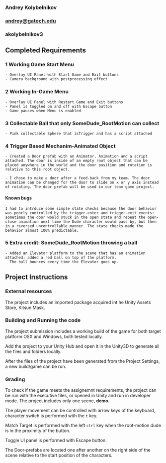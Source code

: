 ### Andrey Kolybelnikov

### andrey@gatech.edu

### akolybelnikov3

## Completed Requirements

### 1 Working Game Start Menu

    - Overlay UI Panel with Start Game and Exit buttons
    - Camera background with postprocessing effect

### 2 Working In-Game Menu

    - Overlay UI Panel with Restart Game and Exit buttons
    - Panel is toggled on and off with Escape button
    - Game pauses when Menu is enabled

### 3 Collectable Ball that only SomeDude_RootMotion can collect

    - Pink collectable Sphere that isTrigger and has a script attached

### 4 Trigger Based Mechanim-Animated Object

    - Created a Door prefab with an Animator, Animation and a script attached. The door is inside of an empty root object that can be placed anywhere in the world and the door position and rotation is relative to this root object.

    - I chose to make a door after a feed-back from my team. The door animation can be changed for the door to slide on x or y axis instead of rotating. The door prefab will be used in our team game project.

#### Known bugs

    I had to intrduce some simple state checks because the door behavior was poorly controlled by the trigger-enter and trigger-exit events: sometimes the door would stuck in the open state and repeat the open-close animation next time the Dude character would pass by, but then in a reversed uncontrollable manner. The state checks made the behavior almost 100% predictable.

### 5 Extra credit: SomeDude_RootMotion throwing a ball

    - Added an Elevator platform to the scene that has an animation attached; added a red ball on top of the platform.
      The ball bounces every time the Elevator goes up.

## Project Instructions

### External resources

The project includes an imported package acquired int he Unity Assets Store, Kitsun Mask.

### Building and Running the code

The project submission includes a working build of the game for both target platform OSX and Windows, both tested locally.

Add the project to your Unity Hub and open it in the Unity3D to generate all the files and folders locally.

After the files of the project have been generated from the Project Settings, a new build/game can be run.

### Grading

To check if the game meets the assignemnt requirements, the project can be run with the executive files,
or opened in Unity and run in developer mode. The project includes only one scene, **demo**.

The player movement can be controlled with arrow keys of the keyboard, character switch is performed with the `t` key.

Match Target is performed with the left `ctrl` key when the root-motion dude is in the proximity of the button.

Toggle UI panel is performed with Escape button.

The Door-prefabs are located one after another on the right side of the scene relative to the start position of the characters.
